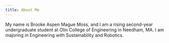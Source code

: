 ```yaml
---
title: About Me
---
```


My name is Brooke Aspen Mague Moss, and I am a rising second-year undergraduate student at Olin College of Engineering in Needham, MA. I am majoring in Engineering with Sustainability and Robotics.
